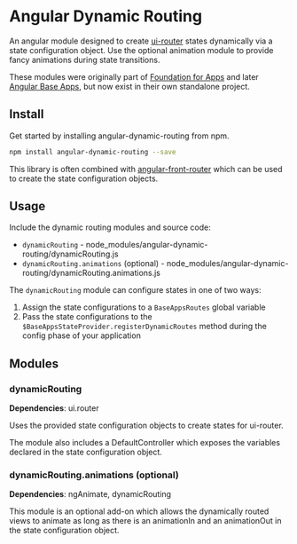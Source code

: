 # Angular Dynamic Routing
An angular module designed to create [ui-router](https://github.com/angular-ui/ui-router) states dynamically via a state configuration object.  Use the optional animation module to provide fancy animations during state transitions.

These modules were originally part of [Foundation for Apps](https://github.com/zurb/foundation-apps) and later [Angular Base Apps](https://github.com/base-apps/angular-base-apps), but now exist in their own standalone project.

## Install

Get started by installing angular-dynamic-routing from npm.

```bash
npm install angular-dynamic-routing --save
```

This library is often combined with [angular-front-router](https://github.com/base-apps/angular-front-router) which can be used to create the state configuration objects.

## Usage

Include the dynamic routing modules and source code:
- `dynamicRouting` - node_modules/angular-dynamic-routing/dynamicRouting.js
- `dynamicRouting.animations` (optional) - node_modules/angular-dynamic-routing/dynamicRouting.animations.js

The `dynamicRouting` module can configure states in one of two ways:

1. Assign the state configurations to a `BaseAppsRoutes` global variable
2. Pass the state configurations to the `$BaseAppsStateProvider.registerDynamicRoutes` method during the config phase of your application

## Modules

### dynamicRouting
**Dependencies**: ui.router

Uses the provided state configuration objects to create states for ui-router.

The module also includes a DefaultController which exposes the variables declared in the state configuration object.

### dynamicRouting.animations (optional)
**Dependencies**: ngAnimate, dynamicRouting

This module is an optional add-on which allows the dynamically routed views to animate as long as there is an animationIn and an animationOut in the state configuration object.

